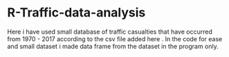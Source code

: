 # R-Traffic-data-analysis
Here i have used small database of traffic casualties that have occurred from 1970 - 2017 according to the csv file added here .
In the code for ease and small dataset i made data frame from the dataset in the program only.
